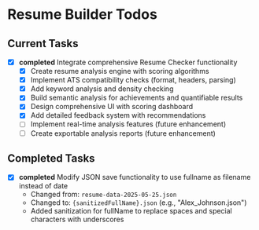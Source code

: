 # Resume Builder Todos

## Current Tasks

- [x] **completed** Integrate comprehensive Resume Checker functionality
  - [x] Create resume analysis engine with scoring algorithms
  - [x] Implement ATS compatibility checks (format, headers, parsing)
  - [x] Add keyword analysis and density checking
  - [x] Build semantic analysis for achievements and quantifiable results
  - [x] Design comprehensive UI with scoring dashboard
  - [x] Add detailed feedback system with recommendations
  - [ ] Implement real-time analysis features (future enhancement)
  - [ ] Create exportable analysis reports (future enhancement)

## Completed Tasks

- [x] **completed** Modify JSON save functionality to use fullname as filename instead of date
  - Changed from: `resume-data-2025-05-25.json`
  - Changed to: `{sanitizedFullName}.json` (e.g., "Alex_Johnson.json")
  - Added sanitization for fullName to replace spaces and special characters with underscores
